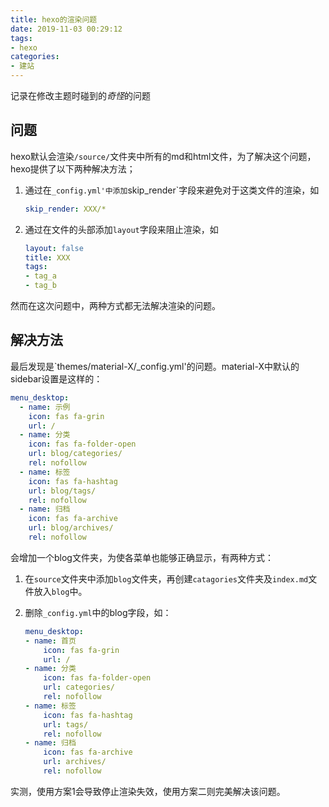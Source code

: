 ```yaml
---
title: hexo的渲染问题
date: 2019-11-03 00:29:12
tags:
- hexo
categories:
- 建站
---
```


记录在修改主题时碰到的*奇怪*的问题
<!-- more -->

## 问题  

hexo默认会渲染`/source/`文件夹中所有的md和html文件，为了解决这个问题，hexo提供了以下两种解决方法；

1. 通过在`_config.yml'中添加`skip_render`字段来避免对于这类文件的渲染，如  

    ```yml
    skip_render: XXX/*
    ```

2. 通过在文件的头部添加`layout`字段来阻止渲染，如

    ```yml
    layout: false
    title: XXX
    tags:
    - tag_a
    - tag_b
    ```

然而在这次问题中，两种方式都无法解决渲染的问题。

## 解决方法  

最后发现是`themes/material-X/_config.yml'的问题。material-X中默认的sidebar设置是这样的：

```yml
menu_desktop:
  - name: 示例
    icon: fas fa-grin
    url: /
  - name: 分类
    icon: fas fa-folder-open
    url: blog/categories/
    rel: nofollow
  - name: 标签
    icon: fas fa-hashtag
    url: blog/tags/
    rel: nofollow
  - name: 归档
    icon: fas fa-archive
    url: blog/archives/
    rel: nofollow
```

会增加一个blog文件夹，为使各菜单也能够正确显示，有两种方式：

1. 在`source`文件夹中添加`blog`文件夹，再创建`catagories`文件夹及`index.md`文件放入`blog`中。  

2. 删除`_config.yml`中的blog字段，如：

    ```yml
    menu_desktop:
    - name: 首页
        icon: fas fa-grin
        url: /
    - name: 分类
        icon: fas fa-folder-open
        url: categories/
        rel: nofollow
    - name: 标签
        icon: fas fa-hashtag
        url: tags/
        rel: nofollow
    - name: 归档
        icon: fas fa-archive
        url: archives/
        rel: nofollow
    ```

实测，使用方案1会导致停止渲染失效，使用方案二则完美解决该问题。
